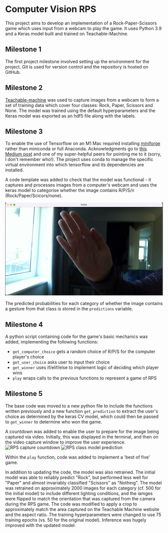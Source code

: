 # Computer Vision RPS

This project aims to develop an implementation of a Rock-Paper-Scissors game which uses input from a webcam to play the game. 
It uses Python 3.9 and a Keras model built and trained on Teachable-Machine.

## Milestone 1

The first project milestone involved setting up the environment for the project. Git is used for version control and the repository is hosted on GitHub.

## Milestone 2

[Teachable-machine](https://teachablemachine.withgoogle.com/) was used to capture images from a webcam to form a set of training data which cover four classes: Rock, Paper, Scissors and None. The model was trained using the default hyperparameters and the Keras model was exported as an hdf5 file along with the labels.

## Milestone 3

To enable the use of Tensorflow on an M1 Mac required installing [miniforge](https://github.com/conda-forge/miniforge) rather than miniconda or full Anaconda. Acknowledgments go to [this Medium post](https://www.mrdbourke.com/setup-apple-m1-pro-and-m1-max-for-machine-learning-and-data-science/) and one of my super-helpful peers for pointing me to it (sorry, I don't remember who!). The project uses conda to manage the specific virtual environment into which tensorflow and its dependencies are installed.

A code template was added to check that the model was functional - it captures and processes images from a computer's webcam and uses the keras model to categorise whether the image contains R/P/S/n (Rock/Paper/Scicors/none). 

![images captured](images/capture.png)

The predicted probabilities for each category of whether the image contains a gesture from that class is stored in the `predictions` variable.

## Milestone 4

A python script containing code for the game's basic mechanics was added, implementing the following functions:

- `get_computer_choice`   gets a random choice of R/P/S for the computer player's choice
- `get_user_choice`   asks user to input their choice
- `get_winner`    uses if/elif/else to implement logic of deciding which player wins
- `play`  wraps calls to the previous functions to represent a game of RPS


## Milestone 5

The base code was moved to a new python file to include the functions written previously and a new function `get_prediction` to extract the user's choice as determined by the keras CV model, which could then be passed to `get_winner` to determine who won the game.

A countdown was added to enable the user to prepare for the image being captured via video. Initially, this was displayed in the terminal, and then on the video capture window to improve the user experience.
![RPS capture countdown](images/video_capture_countdown.png)
![RPS class model prediction](images/video_capture_class.png)

Within the `play` function, code was added to implement a 'best of five' game.

In addition to updating the code, the model was also retrained. The initial model was able to reliably predict "Rock", but performed less well for "Paper" and almost invariably classified "Scissors" as "Nothing". The model was retrained on approximately 2000 images for each category (cf. 500 for the initial model) to include different lighting conditions, and the iamges were flipped to match the orientation that was captured from the camera during the RPS game. The code was modified to apply a crop to approximately match the area captured on the Teachable Machine website and the aspect ratio. The training hyperparameters were changed to use 75 training epochs (vs. 50 for the original model). Inference was hugely improved with the updated model.

